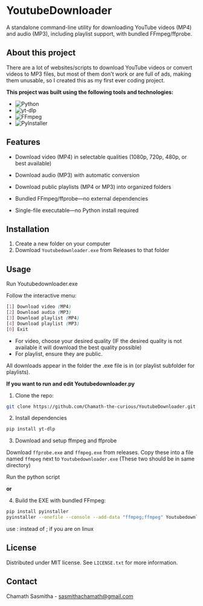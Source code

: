 # YoutubeDownloader
A standalone command-line utility for downloading YouTube videos (MP4) and audio (MP3), including playlist support, with bundled FFmpeg/ffprobe.

## About this project

There are a lot of websites/scripts to download YouTube videos or convert videos to MP3 files, but most of them don't work or are full of ads, making them unusable, so I created this as my first ever coding project.

**This project was built using the following tools and technologies:**

- ![Python](https://img.shields.io/badge/Python-3.10-blue?logo=python&logoColor=white)
- ![yt-dlp](https://img.shields.io/badge/yt--dlp-latest-yellow?logo=youtube&logoColor=white)
- ![FFmpeg](https://img.shields.io/badge/FFmpeg-4.x-green?logo=ffmpeg&logoColor=white)
- ![PyInstaller](https://img.shields.io/badge/PyInstaller-bundler-lightgrey?logo=windows&logoColor=white)

## Features

* Download video (MP4) in selectable qualities (1080p, 720p, 480p, or best available)

* Download audio (MP3) with automatic conversion

* Download public playlists (MP4 or MP3) into organized folders

* Bundled FFmpeg/ffprobe—no external dependencies

* Single-file executable—no Python install required

## Installation 

1. Create a new folder on your computer
2. Download `Youtubedownloader.exe` from Releases to that folder 

## Usage

Run Youtubedownloader.exe

Follow the interactive menu:
```scss
[1] Download video (MP4)
[2] Download audio (MP3)
[3] Download playlist (MP4)
[4] Download playlist (MP3)
[0] Exit
```

 - For video, choose your desired quality (IF the desired quality is not available it will download the best quality possible)
 - For playlist, ensure they are public.

All downloads appear in the folder the .exe file is in (or playlist subfolder for playlists).

**If you want to run and edit Youtubedownloader.py**

 1. Clone the repo:

```bash
git clone https://github.com/Chamath-the-curious/YoutubeDownloader.git
```
 2. Install dependencies

```bash
pip install yt-dlp
```
 3. Download and setup ffmpeg and ffprobe

 Download `ffprobe.exe` and `ffmpeg.exe` from releases. Copy these into a file named `ffmpeg` next to `Youtubedownloader.exe` (These two should be in same directory)

 Run the python script

 **or**

 4. Build the EXE with bundled FFmpeg:

```bash
pip install pyinstaller
pyinstaller --onefile --console --add-data "ffmpeg;ffmpeg" Youtubedownloader.py
```
use : instead of ; if you are on linux

## License

Distributed under MIT license. See `LICENSE.txt` for more information.

## Contact

Chamath Sasmitha - [sasmithachamath@gmail.com](mailto:sasmithachamath@gmail.com)

